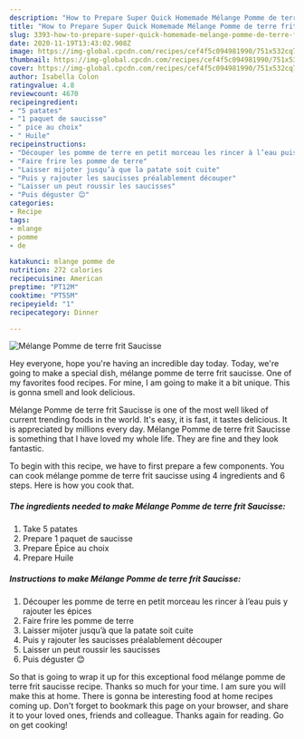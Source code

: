 ```yaml
---
description: "How to Prepare Super Quick Homemade Mélange Pomme de terre frit Saucisse"
title: "How to Prepare Super Quick Homemade Mélange Pomme de terre frit Saucisse"
slug: 3393-how-to-prepare-super-quick-homemade-melange-pomme-de-terre-frit-saucisse
date: 2020-11-19T13:43:02.908Z
image: https://img-global.cpcdn.com/recipes/cef4f5c094981990/751x532cq70/melange-pomme-de-terre-frit-saucisse-photo-principale-de-la-recette.jpg
thumbnail: https://img-global.cpcdn.com/recipes/cef4f5c094981990/751x532cq70/melange-pomme-de-terre-frit-saucisse-photo-principale-de-la-recette.jpg
cover: https://img-global.cpcdn.com/recipes/cef4f5c094981990/751x532cq70/melange-pomme-de-terre-frit-saucisse-photo-principale-de-la-recette.jpg
author: Isabella Colon
ratingvalue: 4.8
reviewcount: 4670
recipeingredient:
- "5 patates"
- "1 paquet de saucisse"
- " pice au choix"
- " Huile"
recipeinstructions:
- "Découper les pomme de terre en petit morceau les rincer à l’eau puis y rajouter les épices"
- "Faire frire les pomme de terre"
- "Laisser mijoter jusqu’à que la patate soit cuite"
- "Puis y rajouter les saucisses préalablement découper"
- "Laisser un peut roussir les saucisses"
- "Puis déguster 😊"
categories:
- Recipe
tags:
- mlange
- pomme
- de

katakunci: mlange pomme de 
nutrition: 272 calories
recipecuisine: American
preptime: "PT12M"
cooktime: "PT55M"
recipeyield: "1"
recipecategory: Dinner

---
```



![Mélange Pomme de terre frit Saucisse](https://img-global.cpcdn.com/recipes/cef4f5c094981990/751x532cq70/melange-pomme-de-terre-frit-saucisse-photo-principale-de-la-recette.jpg)

Hey everyone, hope you're having an incredible day today. Today, we're going to make a special dish, mélange pomme de terre frit saucisse. One of my favorites food recipes. For mine, I am going to make it a bit unique. This is gonna smell and look delicious.

Mélange Pomme de terre frit Saucisse is one of the most well liked of current trending foods in the world. It's easy, it is fast, it tastes delicious. It is appreciated by millions every day. Mélange Pomme de terre frit Saucisse is something that I have loved my whole life. They are fine and they look fantastic.




To begin with this recipe, we have to first prepare a few components. You can cook mélange pomme de terre frit saucisse using 4 ingredients and 6 steps. Here is how you cook that.

<!--inarticleads1-->

##### The ingredients needed to make Mélange Pomme de terre frit Saucisse:

1. Take 5 patates
1. Prepare 1 paquet de saucisse
1. Prepare  Épice au choix
1. Prepare  Huile




<!--inarticleads2-->

##### Instructions to make Mélange Pomme de terre frit Saucisse:

1. Découper les pomme de terre en petit morceau les rincer à l’eau puis y rajouter les épices
1. Faire frire les pomme de terre
1. Laisser mijoter jusqu’à que la patate soit cuite
1. Puis y rajouter les saucisses préalablement découper
1. Laisser un peut roussir les saucisses
1. Puis déguster 😊




So that is going to wrap it up for this exceptional food mélange pomme de terre frit saucisse recipe. Thanks so much for your time. I am sure you will make this at home. There is gonna be interesting food at home recipes coming up. Don't forget to bookmark this page on your browser, and share it to your loved ones, friends and colleague. Thanks again for reading. Go on get cooking!
